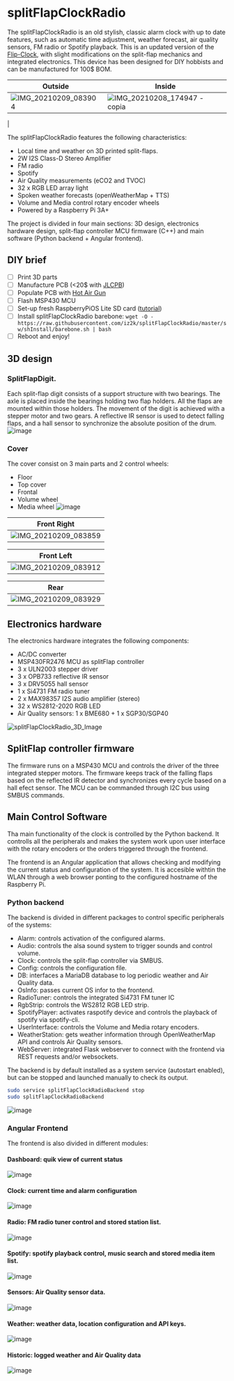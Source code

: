 # splitFlapClockRadio

The splitFlapClockRadio is an old stylish, classic alarm clock with up to date features, such as automatic time adjustment, weather forecast, air quality sensors, FM radio or Spotify playback. This is an updated version of the [Flip-Clock](https://github.com/iz2k/flip-clock), with slight modifications on the split-flap mechanics and integrated electronics. This device has been designed for DIY hobbists and can be manufactured for 100$ BOM.

| Outside | Inside |
|--------|--------|
|![IMG_20210209_083904](https://user-images.githubusercontent.com/57298545/107334415-f90e7b00-6ab6-11eb-870c-04272cc194e6.jpg)|![IMG_20210208_174947 - copia](https://user-images.githubusercontent.com/57298545/107334590-307d2780-6ab7-11eb-8268-aec639bd62d2.jpg)
|

The splitFlapClockRadio features the following characteristics:
- Local time and weather on 3D printed split-flaps.
- 2W I2S Class-D Stereo Amplifier
- FM radio
- Spotify
- Air Quality measurements (eCO2 and TVOC)
- 32 x RGB LED array light
- Spoken weather forecasts (openWeatherMap + TTS)
- Volume and Media control rotary encoder wheels
- Powered by a Raspberry Pi 3A+

The project is divided in four main sections: 3D design, electronics hardware design, split-flap controller MCU firmware (C++) and main software (Python backend + Angular frontend).

## DIY brief
- [ ] Print 3D parts
- [ ] Manufacture PCB (<20$ with [JLCPB](https://jlcpcb.com/))
- [ ] Populate PCB with [Hot Air Gun](https://satkit.com/es/aoyue-int738-sistema-de-reparacion-profesional-soldador-60w)
- [ ] Flash MSP430 MCU
- [ ] Set-up fresh RaspberryPiOS Lite SD card ([tutorial](https://www.raspberrypi.org/software/))
- [ ] Install splitFlapClockRadio barebone:
`wget -O - https://raw.githubusercontent.com/iz2k/splitFlapClockRadio/master/sw/shInstall/barebone.sh | bash `
- [ ] Reboot and enjoy!

## 3D design

### SplitFlapDigit.

Each split-flap digit consists of a support structure with two bearings. The axle is placed inside the bearings holding two flap holders. All the flaps are mounted within those holders. The movement of the digit is achieved with a stepper motor and two gears. A reflective IR sensor is used to detect falling flaps, and a hall sensor to synchronize the absolute position of the drum.
![image](https://user-images.githubusercontent.com/57298545/107249527-beafca00-6a33-11eb-8ed1-5991706c14ce.png)

### Cover
The cover consist on 3 main parts and 2 control wheels:
- Floor
- Top cover
- Frontal
- Volume wheel
- Media wheel
![image](https://user-images.githubusercontent.com/57298545/107335295-0d9f4300-6ab8-11eb-85b8-67c0990727da.png)


| Front Right |
|--------|
|![IMG_20210209_083859](https://user-images.githubusercontent.com/57298545/107334414-f875e480-6ab6-11eb-9e04-c3190adce9fc.jpg)|

| Front Left |
|--------|
|![IMG_20210209_083912](https://user-images.githubusercontent.com/57298545/107334416-f90e7b00-6ab6-11eb-81c4-429d74a9faec.jpg)|

| Rear |
|--------|
|![IMG_20210209_083929](https://user-images.githubusercontent.com/57298545/107334412-f7dd4e00-6ab6-11eb-9475-58213e905a96.jpg)|

## Electronics hardware
The electronics hardware integrates the following components:
- AC/DC converter
- MSP430FR2476 MCU as splitFlap controller
- 3 x ULN2003 stepper driver
- 3 x OPB733 reflective IR sensor
- 3 x DRV5055 hall sensor
- 1 x Si4731 FM radio tuner
- 2 x MAX98357 I2S audio amplifier (stereo)
- 32 x WS2812-2020 RGB LED
- Air Quality sensors: 1 x BME680 + 1 x SGP30/SGP40

![splitFlapClockRadio_3D_Image](https://user-images.githubusercontent.com/57298545/107251257-6f1dce00-6a34-11eb-9b59-c8c990091193.png)
## SplitFlap controller firmware

The firmware runs on a MSP430 MCU and controls the driver of the three integrated stepper motors. The firmware keeps track of the falling flaps based on the reflected IR detector and synchronizes every cycle based on a hall efect sensor. The MCU can be commanded through I2C bus using SMBUS commands.

## Main Control Software
Tha main functionality of the clock is controlled by the Python backend. It controlls all the peripherals and makes the system work upon user interface with the rotary encoders or the orders triggered through the frontend.

The frontend is an Angular application that allows checking and modifying the current status and configuration of the system. It is accesible withtin the WLAN through a web browser ponting to the configured hostname of the Raspberry Pi.

### Python backend
The backend is divided in different packages to control specific peripherals of the systems:
- Alarm: controls activation of the configured alarms.
- Audio: controls the alsa sound system to trigger sounds and control volume.
- Clock: controls the split-flap controller via SMBUS.
- Config: controls the configuration file.
- DB: interfaces a MariaDB database to log periodic weather and Air Quality data.
- OsInfo: passes current OS infor to the frontend.
- RadioTuner: controls the integrated Si4731 FM tuner IC
- RgbStrip: controls the WS2812 RGB LED strip.
- SpotifyPlayer: activates raspotify device and controls the playback of spotify via spotify-cli.
- UserInterface: controls the Volume and Media rotary encoders.
- WeatherStation: gets weather information through OpenWeatherMap API and controls Air Quality sensors.
- WebServer: integrated Flask webserver to connect with the frontend via REST requests and/or websockets.

The backend is by default installed as a system service (autostart enabled), but can be stopped and launched manually to check its output.
``` bash
sudo service splitFlapClockRadioBackend stop
sudo splitFlapClockRadioBackend
```
![image](https://user-images.githubusercontent.com/57298545/107243714-945b0e00-6a2d-11eb-862e-01a95cedf969.png)

### Angular Frontend
The frontend is also divided in different modules:
#### Dashboard: quik view of current status
![image](https://user-images.githubusercontent.com/57298545/107244658-8e196180-6a2e-11eb-89ed-aa831ceeba2d.png)

#### Clock: current time and alarm configuration
![image](https://user-images.githubusercontent.com/57298545/107245531-89a17880-6a2f-11eb-8e75-ae096139154d.png)

#### Radio: FM radio tuner control and stored station list.
![image](https://user-images.githubusercontent.com/57298545/107244930-ddf82880-6a2e-11eb-8b59-517c98c929c2.png)

#### Spotify: spotify playback control, music search and stored media item list.
![image](https://user-images.githubusercontent.com/57298545/107245330-519a3580-6a2f-11eb-8480-3cec0bfb6878.png)

#### Sensors: Air Quality sensor data.
![image](https://user-images.githubusercontent.com/57298545/107245691-b786bd00-6a2f-11eb-9cd0-655504baf5c8.png)

#### Weather: weather data, location configuration and API keys.
![image](https://user-images.githubusercontent.com/57298545/107245825-e309a780-6a2f-11eb-8f45-2ad97b1a4df5.png)

#### Historic: logged weather and Air Quality data
![image](https://user-images.githubusercontent.com/57298545/107245978-0cc2ce80-6a30-11eb-8399-2260215e0d4e.png)